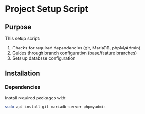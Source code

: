 # Project Setup Script

## Purpose
This setup script:
1. Checks for required dependencies (git, MariaDB, phpMyAdmin)
2. Guides through branch configuration (base/feature branches)
3. Sets up database configuration

## Installation

### Dependencies
Install required packages with:
```bash
sudo apt install git mariadb-server phpmyadmin